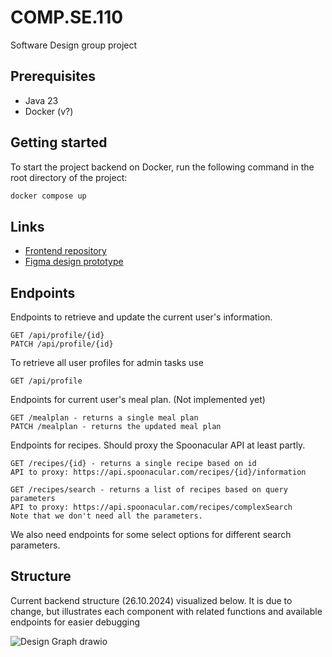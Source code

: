 # COMP.SE.110

Software Design group project

## Prerequisites

- Java 23
- Docker (v?)

## Getting started

To start the project backend on Docker, run the following command in the root directory of the project:

```bash
docker compose up
```

## Links

- [Frontend repository](https://github.com/BarryAlanPan/comp.se.110-frontend)
- [Figma design prototype](https://www.figma.com/design/XxQbtN593ZhB8Ut8DBjTWL/Structure-draft?node-id=0-1&t=GP6AdvPkAk87nYPu-1)

## Endpoints

Endpoints to retrieve and update the current user's information.

```
GET /api/profile/{id}
PATCH /api/profile/{id}
```
To retrieve all user profiles for admin tasks use
```
GET /api/profile
```

Endpoints for current user's meal plan. (Not implemented yet)

```
GET /mealplan - returns a single meal plan
PATCH /mealplan - returns the updated meal plan
```

Endpoints for recipes. Should proxy the Spoonacular API at least partly.

```
GET /recipes/{id} - returns a single recipe based on id
API to proxy: https://api.spoonacular.com/recipes/{id}/information

GET /recipes/search - returns a list of recipes based on query parameters
API to proxy: https://api.spoonacular.com/recipes/complexSearch
Note that we don't need all the parameters.
```

We also need endpoints for some select options for different search parameters.

## Structure

Current backend structure (26.10.2024) visualized below. It is due to change, but illustrates each component with related functions and available endpoints for easier debugging  

![Design Graph drawio](https://github.com/user-attachments/assets/ff4d8907-7009-47d8-a5bb-88ec59109258)
